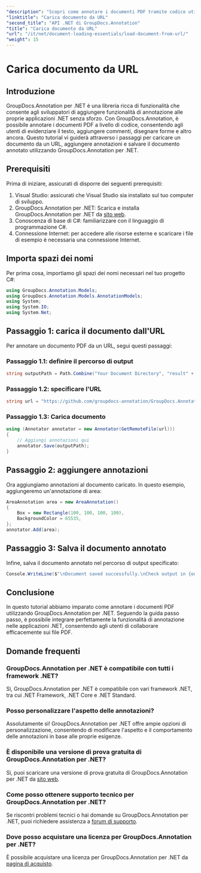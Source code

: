 ```yaml
---
"description": "Scopri come annotare i documenti PDF tramite codice utilizzando GroupDocs.Annotation per .NET. Tutorial passo passo con esempi di codice."
"linktitle": "Carica documento da URL"
"second_title": "API .NET di GroupDocs.Annotation"
"title": "Carica documento da URL"
"url": "/it/net/document-loading-essentials/load-document-from-url/"
"weight": 15
---
```


# Carica documento da URL

## Introduzione
GroupDocs.Annotation per .NET è una libreria ricca di funzionalità che consente agli sviluppatori di aggiungere funzionalità di annotazione alle proprie applicazioni .NET senza sforzo. Con GroupDocs.Annotation, è possibile annotare i documenti PDF a livello di codice, consentendo agli utenti di evidenziare il testo, aggiungere commenti, disegnare forme e altro ancora. Questo tutorial vi guiderà attraverso i passaggi per caricare un documento da un URL, aggiungere annotazioni e salvare il documento annotato utilizzando GroupDocs.Annotation per .NET.
## Prerequisiti
Prima di iniziare, assicurati di disporre dei seguenti prerequisiti:
1. Visual Studio: assicurati che Visual Studio sia installato sul tuo computer di sviluppo.
2. GroupDocs.Annotation per .NET: Scarica e installa GroupDocs.Annotation per .NET da [sito web](https://releases.groupdocs.com/annotation/net/).
3. Conoscenza di base di C#: familiarizzare con il linguaggio di programmazione C#.
4. Connessione Internet: per accedere alle risorse esterne e scaricare i file di esempio è necessaria una connessione Internet.

## Importa spazi dei nomi
Per prima cosa, importiamo gli spazi dei nomi necessari nel tuo progetto C#:
```csharp
using GroupDocs.Annotation.Models;
using GroupDocs.Annotation.Models.AnnotationModels;
using System;
using System.IO;
using System.Net;
```
## Passaggio 1: carica il documento dall'URL
Per annotare un documento PDF da un URL, segui questi passaggi:
### Passaggio 1.1: definire il percorso di output
```csharp
string outputPath = Path.Combine("Your Document Directory", "result" + Path.GetExtension("input.pdf"));
```
### Passaggio 1.2: specificare l'URL
```csharp
string url = "https://github.com/groupdocs-annotation/GroupDocs.Annotation-for-.NET/blob/master/Examples/Resources/SampleFiles/input.pdf?raw=true";
```
### Passaggio 1.3: Carica documento
```csharp
using (Annotator annotator = new Annotator(GetRemoteFile(url)))
{
    // Aggiungi annotazioni qui
    annotator.Save(outputPath);
}
```
## Passaggio 2: aggiungere annotazioni
Ora aggiungiamo annotazioni al documento caricato. In questo esempio, aggiungeremo un'annotazione di area:
```csharp
AreaAnnotation area = new AreaAnnotation()
{
    Box = new Rectangle(100, 100, 100, 100),
    BackgroundColor = 65535,
};
annotator.Add(area);
```
## Passaggio 3: Salva il documento annotato
Infine, salva il documento annotato nel percorso di output specificato:
```csharp
Console.WriteLine($"\nDocument saved successfully.\nCheck output in {outputPath}.");
```

## Conclusione
In questo tutorial abbiamo imparato come annotare i documenti PDF utilizzando GroupDocs.Annotation per .NET. Seguendo la guida passo passo, è possibile integrare perfettamente la funzionalità di annotazione nelle applicazioni .NET, consentendo agli utenti di collaborare efficacemente sui file PDF.

## Domande frequenti
### GroupDocs.Annotation per .NET è compatibile con tutti i framework .NET?
Sì, GroupDocs.Annotation per .NET è compatibile con vari framework .NET, tra cui .NET Framework, .NET Core e .NET Standard.
### Posso personalizzare l'aspetto delle annotazioni?
Assolutamente sì! GroupDocs.Annotation per .NET offre ampie opzioni di personalizzazione, consentendo di modificare l'aspetto e il comportamento delle annotazioni in base alle proprie esigenze.
### È disponibile una versione di prova gratuita di GroupDocs.Annotation per .NET?
Sì, puoi scaricare una versione di prova gratuita di GroupDocs.Annotation per .NET da [sito web](https://releases.groupdocs.com/).
### Come posso ottenere supporto tecnico per GroupDocs.Annotation per .NET?
Se riscontri problemi tecnici o hai domande su GroupDocs.Annotation per .NET, puoi richiedere assistenza a [forum di supporto](https://forum.groupdocs.com/c/annotation/10).
### Dove posso acquistare una licenza per GroupDocs.Annotation per .NET?
È possibile acquistare una licenza per GroupDocs.Annotation per .NET da [pagina di acquisto](https://purchase.groupdocs.com/buy).